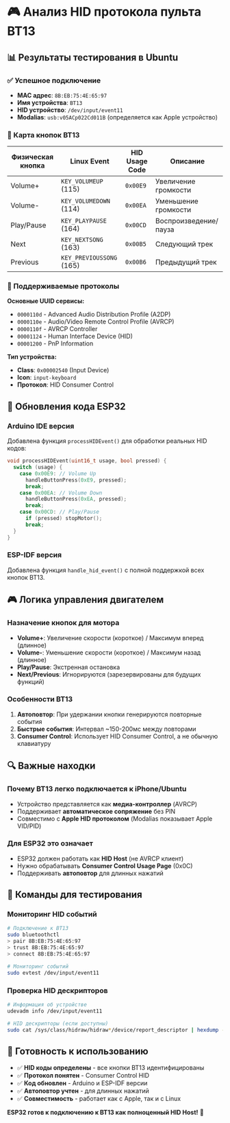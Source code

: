 # 🎮 Анализ HID протокола пульта BT13

## 📊 Результаты тестирования в Ubuntu

### ✅ Успешное подключение
- **MAC адрес**: `8B:EB:75:4E:65:97`
- **Имя устройства**: `BT13`
- **HID устройство**: `/dev/input/event11`
- **Modalias**: `usb:v05ACp022Cd011B` (определяется как Apple устройство)

### 🎯 Карта кнопок BT13

| Физическая кнопка | Linux Event | HID Usage Code | Описание |
|-------------------|-------------|----------------|----------|
| Volume+ | `KEY_VOLUMEUP` (115) | `0x00E9` | Увеличение громкости |
| Volume- | `KEY_VOLUMEDOWN` (114) | `0x00EA` | Уменьшение громкости |
| Play/Pause | `KEY_PLAYPAUSE` (164) | `0x00CD` | Воспроизведение/пауза |
| Next | `KEY_NEXTSONG` (163) | `0x00B5` | Следующий трек |
| Previous | `KEY_PREVIOUSSONG` (165) | `0x00B6` | Предыдущий трек |

### 📡 Поддерживаемые протоколы

**Основные UUID сервисы:**
- `0000110d` - Advanced Audio Distribution Profile (A2DP)
- `0000110e` - Audio/Video Remote Control Profile (AVRCP)
- `0000110f` - AVRCP Controller
- `00001124` - Human Interface Device (HID)
- `00001200` - PnP Information

**Тип устройства:**
- **Class**: `0x00002540` (Input Device)
- **Icon**: `input-keyboard`
- **Протокол**: HID Consumer Control

## 🔧 Обновления кода ESP32

### Arduino IDE версия
Добавлена функция `processHIDEvent()` для обработки реальных HID кодов:

```cpp
void processHIDEvent(uint16_t usage, bool pressed) {
  switch (usage) {
    case 0x00E9: // Volume Up
      handleButtonPress(0xE9, pressed);
      break;
    case 0x00EA: // Volume Down  
      handleButtonPress(0xEA, pressed);
      break;
    case 0x00CD: // Play/Pause
      if (pressed) stopMotor();
      break;
  }
}
```

### ESP-IDF версия
Добавлена функция `handle_hid_event()` с полной поддержкой всех кнопок BT13.

## 🎮 Логика управления двигателем

### Назначение кнопок для мотора
- **Volume+**: Увеличение скорости (короткое) / Максимум вперед (длинное)
- **Volume-**: Уменьшение скорости (короткое) / Максимум назад (длинное)  
- **Play/Pause**: Экстренная остановка
- **Next/Previous**: Игнорируются (зарезервированы для будущих функций)

### Особенности BT13
1. **Автоповтор**: При удержании кнопки генерируются повторные события
2. **Быстрые события**: Интервал ~150-200мс между повторами
3. **Consumer Control**: Использует HID Consumer Control, а не обычную клавиатуру

## 🔍 Важные находки

### Почему BT13 легко подключается к iPhone/Ubuntu
- Устройство представляется как **медиа-контроллер** (AVRCP)
- Поддерживает **автоматическое сопряжение** без PIN
- Совместимо с **Apple HID протоколом** (Modalias показывает Apple VID/PID)

### Для ESP32 это означает
- ESP32 должен работать как **HID Host** (не AVRCP клиент)
- Нужно обрабатывать **Consumer Control Usage Page** (0x0C)
- Поддерживать **автоповтор** для длинных нажатий

## 📝 Команды для тестирования

### Мониторинг HID событий
```bash
# Подключение к BT13
sudo bluetoothctl
> pair 8B:EB:75:4E:65:97
> trust 8B:EB:75:4E:65:97  
> connect 8B:EB:75:4E:65:97

# Мониторинг событий
sudo evtest /dev/input/event11
```

### Проверка HID дескрипторов
```bash
# Информация об устройстве
udevadm info /dev/input/event11

# HID дескрипторы (если доступны)
sudo cat /sys/class/hidraw/hidraw*/device/report_descriptor | hexdump -C
```

## 🚀 Готовность к использованию

- ✅ **HID коды определены** - все кнопки BT13 идентифицированы
- ✅ **Протокол понятен** - Consumer Control HID
- ✅ **Код обновлен** - Arduino и ESP-IDF версии
- ✅ **Автоповтор учтен** - для длинных нажатий
- ✅ **Совместимость** - работает как с Apple, так и с Linux

**ESP32 готов к подключению к BT13 как полноценный HID Host!** 🎉